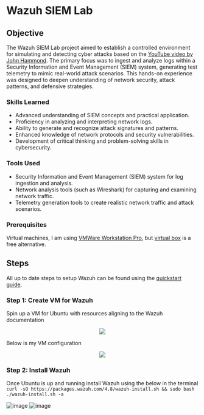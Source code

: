 # Wazuh SIEM Lab

## Objective

The Wazuh SIEM Lab project aimed to establish a controlled environment for simulating and detecting cyber attacks based on the [YouTube video by John Hammond](https://youtu.be/i68atPbB8uQ?si=dYoGtUtZLdhDnjwI). The primary focus was to ingest and analyze logs within a Security Information and Event Management (SIEM) system, generating test telemetry to mimic real-world attack scenarios. This hands-on experience was designed to deepen understanding of network security, attack patterns, and defensive strategies.

### Skills Learned

- Advanced understanding of SIEM concepts and practical application.
- Proficiency in analyzing and interpreting network logs.
- Ability to generate and recognize attack signatures and patterns.
- Enhanced knowledge of network protocols and security vulnerabilities.
- Development of critical thinking and problem-solving skills in cybersecurity.

### Tools Used

- Security Information and Event Management (SIEM) system for log ingestion and analysis.
- Network analysis tools (such as Wireshark) for capturing and examining network traffic.
- Telemetry generation tools to create realistic network traffic and attack scenarios.

### Prerequisites 
Virtual machines, I am using [VMWare Workstation Pro](https://www.vmware.com/products/workstation-pro/html.html), but [virtual box](https://www.virtualbox.org) is a free alternative.

## Steps
All up to date steps to setup Wazuh can be found using the [quickstart guide](https://documentation.wazuh.com/current/quickstart.html).
### Step 1: Create VM for Wazuh
Spin up a VM for Ubuntu with resources aligning to the Wazuh documentation
<p align="center">
  <img src="https://github.com/user-attachments/assets/88af8182-fc9f-47d2-9413-8d78397d2f36" />
</p>



Below is my VM configuration
<p align="center">
  <img src="https://github.com/user-attachments/assets/09029662-a33e-4dc4-999d-53f7975dcf3c" />
</p>



### Step 2: Install Wazuh
Once Ubuntu is up and running install Wazuh using the below in the terminal
```curl -sO https://packages.wazuh.com/4.8/wazuh-install.sh && sudo bash ./wazuh-install.sh -a```



![image](https://github.com/user-attachments/assets/88af8182-fc9f-47d2-9413-8d78397d2f36)
![image](https://github.com/user-attachments/assets/09029662-a33e-4dc4-999d-53f7975dcf3c)
